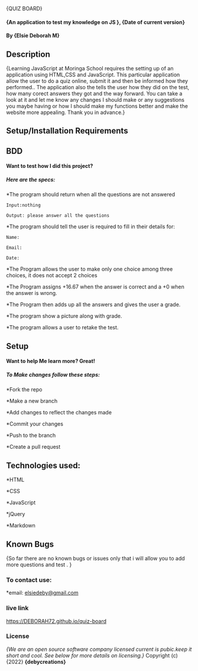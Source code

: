 {QUIZ BOARD}
#### {An application to test my knowledge on JS }, {Date of current version}
#### By **{Elsie Deborah M}**
## Description
{Learning JavaScript at Moringa School requires the setting up of an application using HTML,CSS and JavaScript.
This particular application allow the user to do a quiz online, submit it and then be informed how they performed.. 
The application also the tells the user how they did on the test, how many corect answers they got and the way forward.
You can take a look at it and let me know any changes I should make or any suggestions you maybe having or how I should make my functions better and make the website more appealing. Thank you in advance.}
## Setup/Installation Requirements
## BDD
#### Want to test how I did this project?
##### Here are the specs:
*The program should return when all the questions are not answered

    Input:nothing

    Output: please answer all the questions

*The program should tell the user is required to fill in their details for:

    Name:
    
    Email:

    Date:

*The Program allows the user to make only one choice among three choices, it does not accept 2 choices

*The Program assigns +16.67 when the answer is correct and a +0 when the answer is wrong.
   
*The Program then adds up all the answers and gives the user a grade.

*The program show a picture along with grade. 

*The program allows a user to retake the test. 
 

## Setup
#### Want to help Me learn more? Great!
##### To Make changes follow these steps:
*Fork the repo

*Make a new branch

*Add changes to reflect the changes made

*Commit your changes

*Push to the branch

*Create a pull request

## Technologies used:

*HTML

*CSS

*JavaScript

*jQuery

*Markdown
## Known Bugs
{So far there are no known bugs or issues only that i will allow you to add more questions and test . }
### To contact use:

*email: elsiedeby@gmail.com
### live link 
https://DEBORAH72.github.io/quiz-board
### License
*{We are an open source software company licensed current is pubic.keep it short and cool.  See below for more details on licensing.}*
Copyright (c) {2022} **{debycreations}**